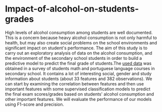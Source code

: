 # Impact-of-alcohol-on-students-grades
High levels of alcohol consumption among students are well documented. This is a concern because heavy alcohol consumption is not only harmful to health, but may also create social problems on the school environments and significant impact on student's performance. The aim of this study is to carry out an exploratory analysis of data on the alcohol consumption, and the environment of the secondary school students in order to build a predictive model to predict the final grade of students.The [used data](https://www.kaggle.com/uciml/student-alcohol-consumption) was obtained in a survey of students math and portuguese language courses in secondary school. It contains a lot of interesting social, gender and study information about students (about 33 features and 382 observations). We can start by examining the correlation between features and then use important features with some supervised classification models to predict the final exam scores/grades based on students' alcohol consumption and other important features. We will evaluate the performance of our models using F1-score and precision.

